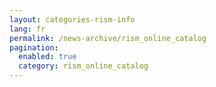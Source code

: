 ```yaml
---
layout: categories-rism-info
lang: fr
permalink: /news-archive/rism_online_catalog
pagination: 
  enabled: true
  category: rism_online_catalog
---
```

